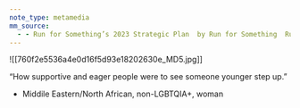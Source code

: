 ```yaml
---
note_type: metamedia
mm_source:
  - - Run for Something’s 2023 Strategic Plan  by Run for Something  Run for Something  Medium.md
---
```


![[760f2e5536a4e0d16f5d93e18202630e_MD5.jpg]]

“How supportive and eager people were to see
someone younger step up.”

- Middile Eastern/North African, non-LGBTQIA+, woman

